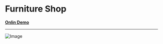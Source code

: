 # Furniture Shop

[**Onlin Demo**]( https://parisamohebweb.github.io/Furniture-Shop)

---

![Image](https://github.com/user-attachments/assets/29b9fa8b-59a3-4fed-b7d8-78f2bbe4ebaf)



